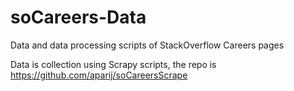 # soCareers-Data
Data and data processing scripts of StackOverflow Careers pages

Data is collection using Scrapy scripts, the repo is https://github.com/aparij/soCareersScrape
